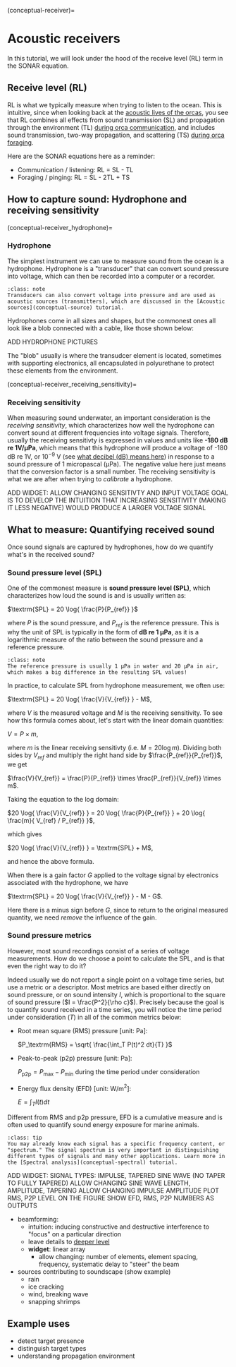 (conceptual-receiver)=
# Acoustic receivers

In this tutorial, we will look under the hood of the receive level (RL) term in the SONAR equation.

## Receive level (RL)
RL is what we typically measure when trying to listen to the ocean. This is intuitive, since when looking back at the [acoustic lives of the orcas](conceptual-intro_orca_and_sonar_equation), you see that RL combines all effects from sound transmission (SL) and propagation through the environment (TL) [during orca communication](conceptual-intro_orca_comms), and includes sound transmission, two-way propagation, and scattering (TS) [during orca foraging](conceptual-intro_orca_fish_echo).

Here are the SONAR equations here as a reminder:
- Communication / listening: RL = SL - TL
- Foraging / pinging: RL = SL - 2TL + TS

<!-- 
THERE IS NO "TIME" IN THE SONAR EQUATION!
- however, note that there is no "time" in the sonar equation!
    - but notice that when we explained each term in previous sections, we often draw time series of the signal
    - what happens here is that we actually implicitly "gated" the time series to isolate a specific component of the sonar equation
-->


## How to capture sound: Hydrophone and receiving sensitivity 

(conceptual-receiver_hydrophone)=
### Hydrophone
The simplest instrument we can use to measure sound from the ocean is a hydrophone. Hydrophone is a "transducer" that can convert sound pressure into voltage, which can then be recorded into a computer or a recorder. 

```{Note}
:class: note
Transducers can also convert voltage into pressure and are used as acoustic sources (transmitters), which are discussed in the [Acoustic sources](conceptual-source) tutorial.
```

Hydrophones come in all sizes and shapes, but the commonest ones all look like a blob connected with a cable, like those shown below:

ADD HYDROPHONE PICTURES

The "blob" usually is where the transudcer element is located, sometimes with supporting electronics, all encapsulated in polyurethane to protect these elements from the environment.

(conceptual-receiver_receiving_sensitivity)=
### Receiving sensitivity
When measuring sound underwater, an important consideration is the _receiving sensitivity_, which characterizes how well the hydrophone can convert sound at different frequencies into voltage signals. Therefore, usually the receiving sensitivty is expressed in values and units like **-180 dB re 1V/µPa**, which means that this hydrophone will produce a voltage of -180 dB re 1V, or $10^{-9}$ V (see [what decibel (dB) means here](primer-decibel)) in response to a sound pressure of 1 micropascal (µPa). The negative value here just means that the conversion factor is a small number. The receiving sensitivity is what we are after when trying to _calibrate_ a hydrophone.

ADD WIDGET:
ALLOW CHANGING SENSITIVTY AND INPUT VOLTAGE
GOAL IS TO DEVELOP THE INTUITION THAT INCREASING SENSITIVITY (MAKING IT LESS NEGATIVE) WOULD PRODUCE A LARGER VOLTAGE SIGNAL







## What to measure: Quantifying received sound

Once sound signals are captured by hydrophones, how do we quantify what's in the received sound?


### Sound pressure level (SPL)
One of the commonest measure is **sound pressure level (SPL)**, which characterizes how loud the sound is and is usually written as:

$\textrm{SPL} = 20 \log{ \frac{P}{P_{ref}} }$

where $P$ is the sound pressure, and $P_{ref}$ is the reference pressure. This is why the unit of SPL is typically in the form of **dB re 1 µPa**, as it is a logarithmic measure of the ratio between the sound pressure and a reference pressure.

```{Note}
:class: note
The reference pressure is usually 1 µPa in water and 20 µPa in air, which makes a big difference in the resulting SPL values!
```

In practice, to calculate SPL from hydrophone measurement, we often use:

$\textrm{SPL} = 20 \log{ \frac{V}{V_{ref}} } - M$,

where $V$ is the measured voltage and $M$ is the receiving sensitivity. To see how this formula comes about, let's start with the linear domain quantities:

$V = P \times m$,

where $m$ is the linear receiving sensitivty (i.e. $M=20 \log{m}$). Dividing both sides by $V_{ref}$ and multiply the right hand side by $\frac{P_{ref}}{P_{ref}}$, we get

$\frac{V}{V_{ref}} = \frac{P}{P_{ref}} \times \frac{P_{ref}}{V_{ref}} \times m$.

Taking the equation to the log domain:

$20 \log{ \frac{V}{V_{ref}} } = 20 \log{ \frac{P}{P_{ref}} } + 20 \log{ \frac{m}{ V_{ref} / P_{ref}} }$,

which gives

$20 \log{ \frac{V}{V_{ref}} } = \textrm{SPL} + M$,

and hence the above formula.

When there is a gain factor $G$ applied to the voltage signal by electronics associated with the hydrophone, we have

$\textrm{SPL} = 20 \log{ \frac{V}{V_{ref}} } - M - G$.

Here there is a minus sign before $G$, since to return to the original measured quantity, we need _remove_ the influence of the gain.


### Sound pressure metrics

However, most sound recordings consist of a series of voltage measurements. How do we choose a point to calculate the SPL, and is that even the right way to do it?

Indeed usually we do not report a single point on a voltage time series, but use a metric or a descriptor. Most metrics are based either directly on sound pressure, or on sound intensity $I$, which is proportional to the square of sound pressure ($I = \frac{P^2}{\rho c}$). Precisely because the goal is to quantify sound received in a time series, you will notice the time period under consideration ($T$) in all of the common metrics below:

- Root mean square (RMS) pressure [unit: Pa]: 

  $P_\textrm{RMS} = \sqrt{ \frac{\int_T P(t)^2 dt}{T} }$

- Peak-to-peak (p2p) pressure [unit: Pa]:

  $P_\textrm{p2p} = P_\textrm{max} - P_\textrm{min}$ during the time period under consideration

- Energy flux density (EFD) [unit: W/m$^2$]:
  
  $E = \int_T I(t) dt$

Different from RMS and p2p pressure, EFD is a cumulative measure and is often used to quantify sound energy exposure for marine animals.



```{Tip}
:class: tip
You may already know each signal has a specific frequency content, or "spectrum." The signal spectrum is very important in distinguishing different types of signals and many other applications. Learn more in the [Spectral analysis](conceptual-spectral) tutorial.
```


ADD WIDGET:
SIGNAL TYPES: IMPULSE, TAPERED SINE WAVE (NO TAPER TO FULLY TAPERED)
ALLOW CHANGING SINE WAVE LENGTH, AMPLITUDE, TAPERING
ALLOW CHANGING IMPULSE AMPLITUDE
PLOT RMS, P2P LEVEL ON THE FIGURE
SHOW EFD, RMS, P2P NUMBERS AS OUTPUTS


<!-- NOTE: LEAVING ANYTHING IN THE FREQ DOMAIN TO SPECTRAL ANALYSIS TUTORIAL -->



- beamforming:
    - intuition: inducing constructive and destructive interference to "focus" on a particular direction
    - leave details to [deeper level]()
    - **widget**: linear array
        - allow changing: number of elements, element spacing, frequency, systematic delay to "steer" the beam
- sources contributing to soundscape (show example)
    - rain
    - ice cracking
    - wind, breaking wave
    - snapping shrimps


## Example uses
- detect target presence
- distinguish target types
- understanding propagation environment
